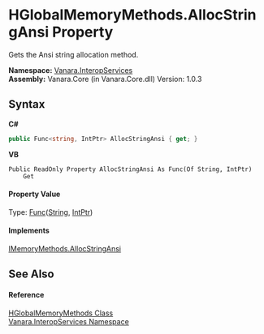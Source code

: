 # HGlobalMemoryMethods.AllocStringAnsi Property 
 

Gets the Ansi string allocation method.

**Namespace:**&nbsp;<a href="46913109-b3e0-3b59-6f7f-071f8aa90bf0">Vanara.InteropServices</a><br />**Assembly:**&nbsp;Vanara.Core (in Vanara.Core.dll) Version: 1.0.3

## Syntax

**C#**<br />
``` C#
public Func<string, IntPtr> AllocStringAnsi { get; }
```

**VB**<br />
``` VB
Public ReadOnly Property AllocStringAnsi As Func(Of String, IntPtr)
	Get
```


#### Property Value
Type: <a href="http://msdn2.microsoft.com/en-us/library/bb549151" target="_blank">Func</a>(<a href="http://msdn2.microsoft.com/en-us/library/s1wwdcbf" target="_blank">String</a>, <a href="http://msdn2.microsoft.com/en-us/library/5he14kz8" target="_blank">IntPtr</a>)

#### Implements
<a href="bece365c-7236-b49d-1da3-3d44c7769bb2">IMemoryMethods.AllocStringAnsi</a><br />

## See Also


#### Reference
<a href="a16cce77-7147-4b95-3f3b-f98a94f14aa8">HGlobalMemoryMethods Class</a><br /><a href="46913109-b3e0-3b59-6f7f-071f8aa90bf0">Vanara.InteropServices Namespace</a><br />